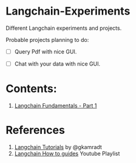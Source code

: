 # Langchain-Experiments
Different Langchain experiments and projects.

Probable projects planning to do:
- [ ] Query Pdf with nice GUI.

- [ ] Chat with your data with nice GUI.

# Contents:
1. [Langchain Fundamentals - Part 1](LangChain_Cookbook_Part_1-Fundamentals.ipynb)

# References
1. [Langchain Tutorials](https://github.com/sushant097/Langchain-Experiments.git) by @gkamradt
2. [Langchain How to guides](https://www.youtube.com/watch?v=ZzgUqFtxgXI&list=PL8motc6AQftk1Bs42EW45kwYbyJ4jOdiZ) Youtube Playlist